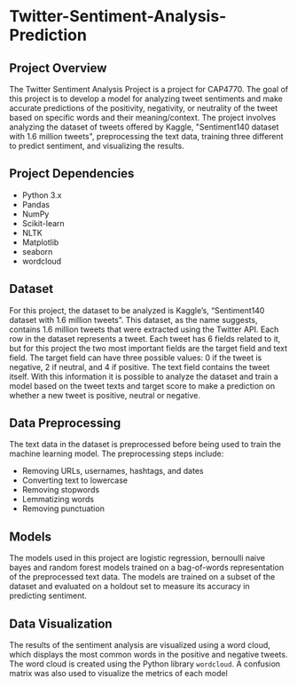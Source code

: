 # Twitter-Sentiment-Analysis-Prediction

## Project Overview
The Twitter Sentiment Analysis Project is a project for CAP4770. The goal of this project is to develop a model for analyzing tweet sentiments and make accurate predictions of the positivity, negativity, or neutrality of the tweet based on specific words and their meaning/context. The project involves analyzing the dataset of tweets offered by Kaggle, "Sentiment140 dataset with 1.6 million tweets", preprocessing the text data, training three different to predict sentiment, and visualizing the results.

## Project Dependencies
- Python 3.x
- Pandas
- NumPy
- Scikit-learn
- NLTK
- Matplotlib
- seaborn
- wordcloud

## Dataset
For this project, the dataset to be analyzed is Kaggle’s, “Sentiment140 dataset with 1.6 million tweets”. This dataset, as the name suggests, contains 1.6 million tweets that were extracted using the Twitter API. Each row in the dataset represents a tweet. Each tweet has 6 fields related to it, but for this project the two most important fields are the target field and text field. The target field can have three possible values: 0 if the tweet is negative, 2 if neutral, and 4 if positive. The text field contains the tweet itself. With this information it is possible to analyze the dataset and train a model based on the tweet texts and target score to make a prediction on whether a new tweet is positive, neutral or negative.


## Data Preprocessing
The text data in the dataset is preprocessed before being used to train the machine learning model. The preprocessing steps include:
- Removing URLs, usernames, hashtags, and dates
- Converting text to lowercase
- Removing stopwords
- Lemmatizing words
- Removing punctuation

## Models
The models used in this project are logistic regression, bernoulli naive bayes and random forest models trained on a bag-of-words representation of the preprocessed text data. The models are trained on a subset of the dataset and evaluated on a holdout set to measure its accuracy in predicting sentiment.

## Data Visualization
The results of the sentiment analysis are visualized using a word cloud, which displays the most common words in the positive and negative tweets. The word cloud is created using the Python library `wordcloud`. A confusion matrix was also used to visualize the metrics of each model

